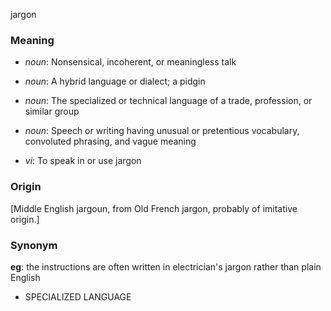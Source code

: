 jargon
### Meaning
+ _noun_: Nonsensical, incoherent, or meaningless talk
+ _noun_: A hybrid language or dialect; a pidgin
+ _noun_: The specialized or technical language of a trade, profession, or similar group
+ _noun_: Speech or writing having unusual or pretentious vocabulary, convoluted phrasing, and vague meaning

+ _vi_: To speak in or use jargon

### Origin

[Middle English jargoun, from Old French jargon, probably of imitative origin.]

### Synonym

__eg__: the instructions are often written in electrician's jargon rather than plain English

+ SPECIALIZED LANGUAGE


